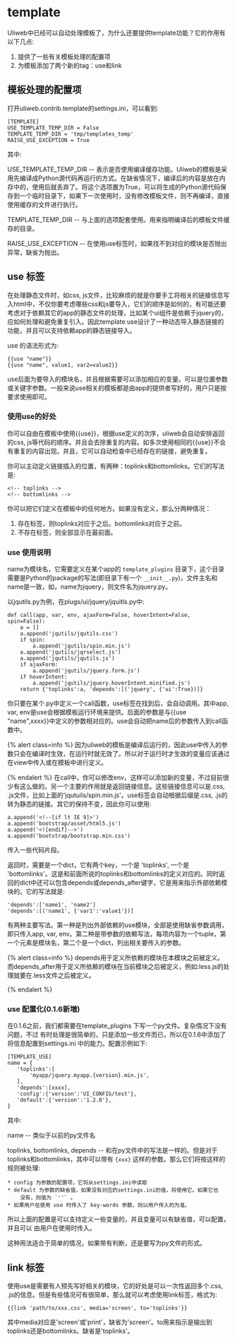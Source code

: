 # template

Uliweb中已经可以自动处理模板了，为什么还要提供template功能？它的作用有以下几点:


1. 提供了一些有关模板处理的配置项
1. 为模板添加了两个新的tag：use和link


## 模板处理的配置项

打开uliweb.contrib.template的settings.ini，可以看到:


```
[TEMPLATE]
USE_TEMPLATE_TEMP_DIR = False
TEMPLATE_TEMP_DIR = 'tmp/templates_temp'
RAISE_USE_EXCEPTION = True
```

其中:


USE_TEMPLATE_TEMP_DIR --
    表示是否使用编译缓存功能。Uliweb的模板是采用先编译成Python源代码再运行的方式。在缺省情况下，编译后的内容是放在内存中的，使用后就丢弃了。将这个选项置为True，可以将生成的Python源代码保存到一个临时目录下，如果下一次使用时，没有修改模板文件，则不再编译，直接使用缓存的文件进行执行。

TEMPLATE_TEMP_DIR --
    与上面的选项配套使用。用来指明编译后的模板文件缓存的目录。

RAISE_USE_EXCEPTION --
    在使用use标签时，如果找不到对应的模块是否抛出异常，缺省为抛出。



## use 标签

在处理静态文件时，如css, js文件，比较麻烦的就是你要手工将相关的链接信息写入html中，不仅你要考虑哪些css和js要导入，它们的顺序是如何的，有可能还要考虑对于依赖其它的app的静态文件的处理，比如某个ui组件是依赖于jquery的，应如何处理和避免重复引入。因此template use设计了一种动态导入静态链接的功能，并且可以支持依赖app的静态链接导入。

use 的语法形式为:


```
{{use "name"}}
{{use "name", value1, var2=value2}}
```

use后面为要导入的模块名，并且根据需要可以添加相应的变量。可以是位置参数或关键字参数。一般来说use相关的模板都是由app的提供者写好的，用户只是按要求使用即可。


### 使用use的好处

你可以自由在模板中使用{{use}}，根据use定义的次序，uliweb会自动安排返回的css, js等代码的顺序。并且会去除重复的内容。如多次使用相同的{{use}}不会有重复的内容出现。并且，它可以自动检查<head>中已经存在的链接，避免重复。

你可以主动定义链接插入的位置，有两种：toplinks和bottomlinks。它们的写法是:


```
<!-- toplinks -->
<!-- bottomlinks -->
```

你可以把它们定义在模板中的任何地方。如果没有定义，那么分两种情况：


1. 存在<head>标签，则toplinks对应于<head>之后。bottomlinks对应于</head>之前。
1. 不存在<head>标签，则全部显示在最前面。


### use 使用说明

name为模块名，它需要定义在某个app的 `template_plugins` 目录下，这个目录需要是Python的package的写法(即目录下有一个 `__init__.py`)，文件主名和name是一致，如，name为jquery，则文件名为jquery.py。

以jqutils.py为例，在plugs/ui/jquery/jquitls.py中:


```
def call(app, var, env, ajaxForm=False, hoverIntent=False, spin=False):
    a = []
    a.append('jqutils/jqutils.css')
    if spin:
        a.append('jqutils/spin.min.js')
    a.append('jqutils/jqrselect.js')
    a.append('jqutils/jqutils.js')
    if ajaxForm:
        a.append('jqutils/jquery.form.js')
    if hoverIntent:
        a.append('jqutils/jquery.hoverIntent.minified.js')
    return {'toplinks':a, 'depends':[('jquery', {'ui':True})]}
```

你只要在某个.py中定义一个call函数，use标签在找到后，会自动调用。其中app, var, env是use会根据模板运行环境来提供。后面的参数是与{{use "name",xxxx}}中定义的参数相对应的。use会自动把name后的参数传入到call函数中。


{% alert class=info %}
因为uliweb的模板是编译后运行的，因此use中传入的参数只会在编译时生效，在运行时就无效了。所以对于运行时才生效的变量应该通过在view中传入或在模板中进行定义。

{% endalert %}
在call中，你可以修改env，这样可以添加新的变量，不过目前很少有这么做的。另一个主要的作用就是返回链接信息。这些链接信息可以是.css, .js文件，比如上面的'jqutuils/spin.min.js'。use标签会自动根据后缀是.css, .js的转为静态的链接。其它的保持不变，因此你可以使用:


```
a.append('<!--[if lt IE 9]>')
a.append('bootstrap/asset/html5.js')
a.append('<![endif]-->')
a.append('bootstrap/bootstrap.min.css')
```

传入一些代码片段。

返回时，需要是一个dict，它有两个key，一个是 'toplinks', 一个是 'bottomlinks'。这是和前面所说的toplinks和bottomlinks的定义对应的。同时返回的dict中还可以包含depends或depends_after键字，它是用来指示外部依赖模块的。它的写法就是:


```
'depends':['name1', 'name2']
'depends':[('name1', {'var1':'value1'})]
```

有两种主要写法。第一种是列出外部依赖的use模块，全部是使用缺省参数调用，即只传入app, var, env。第二种是带参数的依赖写法，每项内容为一个tuple，第一个元素是模块名，第二个是一个dict，列出相关要传入的参数。


{% alert class=info %}
depends用于定义所依赖的模块在本模块之前被定义。而depends_after用于定义所依赖的模块在当前模块之后被定义，例如:less.js的处理就要在.less文件之后被定义。

{% endalert %}

### use 配置化(0.1.6新増)

在0.1.6之前，我们都需要在template_plugins 下写一个py文件。复杂情况下没有问题，不过
有时处理是很简单的，只是添加一些文件而已，所以在0.1.6中添加了将信息配置到settings.ini
中的能力。配置示例如下:


```
[TEMPLATE_USE]
name = {
   'toplinks':[
       'myapp/jquery.myapp.{version}.min.js',
   ],
   'depends':[xxxx],
   'config':{'version':'UI_CONFIG/test'},
   'default':{'version':'1.2.0'},
}
```

其中:


name --
    类似于以前的py文件名

toplinks, bottomlinks, depends --
    和在py文件中的写法是一样的。但是对于toplinks和bottomlinks，其中可以带有 `{xxx}`
    这样的参数。那么它们将按这样的规则被处理:

    * config 为参数的配置项，它将从settings.ini中读取
    * default 为参数的缺省值，如果没有对应的settings.ini的值，将使用它。如果它也
        没有，则值为 `''` 。
    * 如果用户在使用 use 时传入了 key-words 参数，则以用户传入的为准。



所以上面的配置是可以支持定义一些变量的，并且变量可以有缺省值，可以配置，并且可以
由用户在使用时传入。

这种用法适合于简单的情况，如果带有判断，还是要写为py文件的形式。


## link 标签

使用use是需要有人预先写好相关的模块，它的好处是可以一次性返回多个.css, .js的信息。但是有些情况可有很简单，那么就可以考虑使用link标签，格式为:


```
{{link 'path/to/xxx.css', media='screen', to='toplinks'}}
```

其中media对应是'screen'或'print'，缺省为'screen'。to用来指示是输出到toplinks还是bottomlinks。缺省是'toplinks'。


